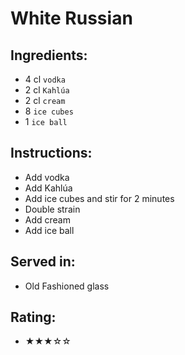 # White Russian

## Ingredients:
- 4 cl `vodka` <!-- - 2 cl `vodka` -->
- 2 cl `Kahlúa`
- 2 cl `cream` <!-- - 4 cl `cream` -->
- 8 `ice cubes`
- 1 `ice ball`

## Instructions:
- Add vodka
- Add Kahlúa
- Add ice cubes and stir for 2 minutes <!-- - Add ice cubes and stir -->
- Double strain
- Add cream
- Add ice ball

## Served in:
- Old Fashioned glass

## Rating:
- ★★★☆☆ <!-- - ★★★★☆ -->